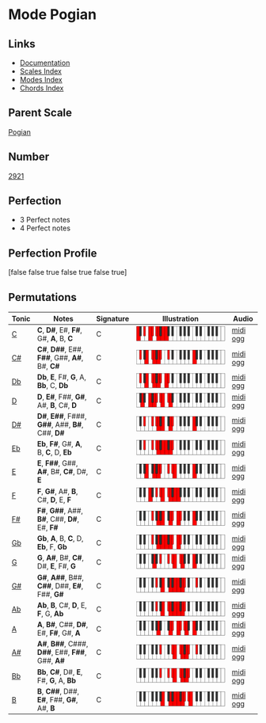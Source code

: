 # Mode Pogian

## Links

- [Documentation](index.md)
- [Scales Index](Scales.md)
- [Modes Index](Modes.md)
- [Chords Index](Chords.md)

## Parent Scale

[Pogian](ScalePogian.md)

## Number

[2921](https://ianring.com/musictheory/scales/2921)

## Perfection

- 3 Perfect notes
- 4 Perfect notes

## Perfection Profile

[false false true false true false true]

## Permutations

| Tonic | Notes | Signature | Illustration | Audio |
|-------|-------|-----------|--------------|-------|
| [C](ModeCNaturalPogian.md) | **C**, **D#**, E#, **F#**, G#, **A**, B, **C** | C | ![CNaturalPogian](ModeCNaturalPogian.png) | [midi](ModeCNaturalPogian.mid) [ogg](ModeCNaturalPogian.ogg) |
| [C#](ModeCSharpPogian.md) | **C#**, **D##**, E##, **F##**, G##, **A#**, B#, **C#** | C | ![CSharpPogian](ModeCSharpPogian.png) | [midi](ModeCSharpPogian.mid) [ogg](ModeCSharpPogian.ogg) |
| [Db](ModeDFlatPogian.md) | **Db**, **E**, F#, **G**, A, **Bb**, C, **Db** | C | ![DFlatPogian](ModeDFlatPogian.png) | [midi](ModeDFlatPogian.mid) [ogg](ModeDFlatPogian.ogg) |
| [D](ModeDNaturalPogian.md) | **D**, **E#**, F##, **G#**, A#, **B**, C#, **D** | C | ![DNaturalPogian](ModeDNaturalPogian.png) | [midi](ModeDNaturalPogian.mid) [ogg](ModeDNaturalPogian.ogg) |
| [D#](ModeDSharpPogian.md) | **D#**, **E##**, F###, **G##**, A##, **B#**, C##, **D#** | C | ![DSharpPogian](ModeDSharpPogian.png) | [midi](ModeDSharpPogian.mid) [ogg](ModeDSharpPogian.ogg) |
| [Eb](ModeEFlatPogian.md) | **Eb**, **F#**, G#, **A**, B, **C**, D, **Eb** | C | ![EFlatPogian](ModeEFlatPogian.png) | [midi](ModeEFlatPogian.mid) [ogg](ModeEFlatPogian.ogg) |
| [E](ModeENaturalPogian.md) | **E**, **F##**, G##, **A#**, B#, **C#**, D#, **E** | C | ![ENaturalPogian](ModeENaturalPogian.png) | [midi](ModeENaturalPogian.mid) [ogg](ModeENaturalPogian.ogg) |
| [F](ModeFNaturalPogian.md) | **F**, **G#**, A#, **B**, C#, **D**, E, **F** | C | ![FNaturalPogian](ModeFNaturalPogian.png) | [midi](ModeFNaturalPogian.mid) [ogg](ModeFNaturalPogian.ogg) |
| [F#](ModeFSharpPogian.md) | **F#**, **G##**, A##, **B#**, C##, **D#**, E#, **F#** | C | ![FSharpPogian](ModeFSharpPogian.png) | [midi](ModeFSharpPogian.mid) [ogg](ModeFSharpPogian.ogg) |
| [Gb](ModeGFlatPogian.md) | **Gb**, **A**, B, **C**, D, **Eb**, F, **Gb** | C | ![GFlatPogian](ModeGFlatPogian.png) | [midi](ModeGFlatPogian.mid) [ogg](ModeGFlatPogian.ogg) |
| [G](ModeGNaturalPogian.md) | **G**, **A#**, B#, **C#**, D#, **E**, F#, **G** | C | ![GNaturalPogian](ModeGNaturalPogian.png) | [midi](ModeGNaturalPogian.mid) [ogg](ModeGNaturalPogian.ogg) |
| [G#](ModeGSharpPogian.md) | **G#**, **A##**, B##, **C##**, D##, **E#**, F##, **G#** | C | ![GSharpPogian](ModeGSharpPogian.png) | [midi](ModeGSharpPogian.mid) [ogg](ModeGSharpPogian.ogg) |
| [Ab](ModeAFlatPogian.md) | **Ab**, **B**, C#, **D**, E, **F**, G, **Ab** | C | ![AFlatPogian](ModeAFlatPogian.png) | [midi](ModeAFlatPogian.mid) [ogg](ModeAFlatPogian.ogg) |
| [A](ModeANaturalPogian.md) | **A**, **B#**, C##, **D#**, E#, **F#**, G#, **A** | C | ![ANaturalPogian](ModeANaturalPogian.png) | [midi](ModeANaturalPogian.mid) [ogg](ModeANaturalPogian.ogg) |
| [A#](ModeASharpPogian.md) | **A#**, **B##**, C###, **D##**, E##, **F##**, G##, **A#** | C | ![ASharpPogian](ModeASharpPogian.png) | [midi](ModeASharpPogian.mid) [ogg](ModeASharpPogian.ogg) |
| [Bb](ModeBFlatPogian.md) | **Bb**, **C#**, D#, **E**, F#, **G**, A, **Bb** | C | ![BFlatPogian](ModeBFlatPogian.png) | [midi](ModeBFlatPogian.mid) [ogg](ModeBFlatPogian.ogg) |
| [B](ModeBNaturalPogian.md) | **B**, **C##**, D##, **E#**, F##, **G#**, A#, **B** | C | ![BNaturalPogian](ModeBNaturalPogian.png) | [midi](ModeBNaturalPogian.mid) [ogg](ModeBNaturalPogian.ogg) |
